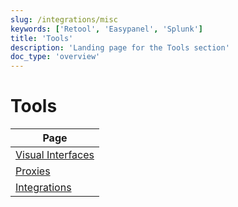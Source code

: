 ```yaml
---
slug: /integrations/misc
keywords: ['Retool', 'Easypanel', 'Splunk']
title: 'Tools'
description: 'Landing page for the Tools section'
doc_type: 'overview'
---
```


# Tools

| Page              |
|-------------------|
| [Visual Interfaces](/interfaces/third-party/gui) |
| [Proxies](/interfaces/third-party/proxy)         |
| [Integrations](/interfaces/third-party/integrations)      |
